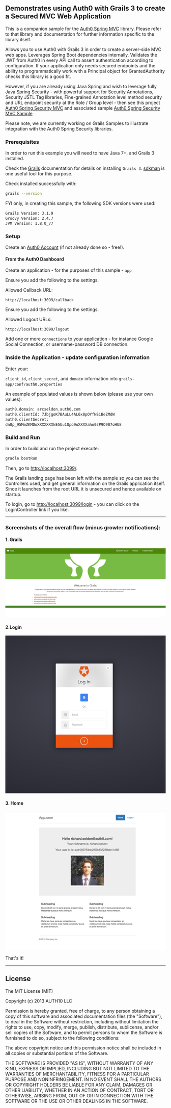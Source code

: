 ## Demonstrates using Auth0 with Grails 3 to create a Secured MVC Web Application

This is a companion sample for the [Auth0 Spring MVC](https://github.com/auth0/auth0-spring-mvc) library.
Please refer to that library and documentation for further information specific to the library itself.

Allows you to use Auth0 with Grails 3 in order to create a server-side MVC web apps. Leverages Spring Boot dependencies internally.
Validates the JWT from Auth0 in every API call to assert authentication according to configuration. If your application only needs secured
endpoints and the ability to programmatically work with a Principal object for GrantedAuthority checks this library is a good fit.

However, if you are already using Java Spring and wish to leverage fully Java Spring Security - with powerful support for Security Annotations, Security
JSTL Tag libraries, Fine-grained Annotation level method security and URL endpoint security at the Role / Group level - then see this project
[Auth0 Spring Security MVC](https://github.com/auth0/auth0-spring-security-mvc) and associated sample
[Auth0 Spring Security MVC Sample](https://github.com/auth0-samples/auth0-spring-security-mvc-sample)

Please note, we are currently working on Grails Samples to illustrate integration with the Auth0 Spring Security libraries.

### Prerequisites

In order to run this example you will need to have Java 7+, and Grails 3 installed.

Check the [Grails](https://grails.org/) documentation for details on installing `Grails 3`.
[sdkman](http://sdkman.io/) is one useful tool for this purpose.

Check installed successfully with:

```sh
grails --version
```

FYI only, in creating this sample, the following SDK versions were used:

 ```
Grails Version: 3.1.9
Groovy Version: 2.4.7
JVM Version: 1.8.0_77
```

### Setup

Create an [Auth0 Account](https://auth0.com) (if not already done so - free!).


#### From the Auth0 Dashboard

Create an application - for the purposes of this sample - `app`

Ensure you add the following to the settings.

Allowed Callback URL:

```
http://localhost:3099/callback
```

Ensure you add the following to the settings.

Allowed Logout URLs:

```
http://localhost:3099/logout
```

Add one or more `connections` to your application - for instance Google Social Connection,
or username-password DB connection.


### Inside the Application - update configuration information

Enter your:

`client_id`, `client_secret`, and `domain` information into `grails-app/conf/auth0.properties`

An example of populated values is shown below (please use your own values):

```
auth0.domain: arcseldon.auth0.com
auth0.clientId: 7JbjgoK7BAuLL4AL6x8pOYfNSiBeZMdW
auth0.clientSecret: dn0p_95MmZKMDoXXXXXXXkE5Uu1Opo9oXXXXaho03P9Q907oHUE
```

### Build and Run

In order to build and run the project execute:

```sh
gradle bootRun
```

Then, go to [http://localhost:3099/](http://localhost:3099/).

The Grails landing page has been left with the sample so you can see the Controllers used, and get general information
on the Grails application itself. Since it launches from the root URL it is unsecured and hence available on startup.

To login, go to [http://localhost:3099/login](http://localhost:3099/login) - you can click on the LoginController link if you like.

---

### Screenshots of the overall flow (minus growler notifications):


#### 1. Grails

![](img/3.grails.jpg)

#### 2.Login

![](img/1.login.jpg)

#### 3. Home

![](img/2.home.jpg)

That's it!

---


## License

The MIT License (MIT)

Copyright (c) 2013 AUTH10 LLC

Permission is hereby granted, free of charge, to any person obtaining a copy
of this software and associated documentation files (the "Software"), to deal
in the Software without restriction, including without limitation the rights
to use, copy, modify, merge, publish, distribute, sublicense, and/or sell
copies of the Software, and to permit persons to whom the Software is
furnished to do so, subject to the following conditions:

The above copyright notice and this permission notice shall be included in
all copies or substantial portions of the Software.

THE SOFTWARE IS PROVIDED "AS IS", WITHOUT WARRANTY OF ANY KIND, EXPRESS OR
IMPLIED, INCLUDING BUT NOT LIMITED TO THE WARRANTIES OF MERCHANTABILITY,
FITNESS FOR A PARTICULAR PURPOSE AND NONINFRINGEMENT. IN NO EVENT SHALL THE
AUTHORS OR COPYRIGHT HOLDERS BE LIABLE FOR ANY CLAIM, DAMAGES OR OTHER
LIABILITY, WHETHER IN AN ACTION OF CONTRACT, TORT OR OTHERWISE, ARISING FROM,
OUT OF OR IN CONNECTION WITH THE SOFTWARE OR THE USE OR OTHER DEALINGS IN
THE SOFTWARE.
